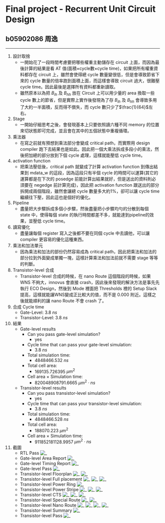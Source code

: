 # Final project - Recurrent Unit Circuit Design

## b05902086 周逸

---

1. 設計取捨
    * 一開始花了一段時間考慮要把哪些權重主動儲存在 circuit 上面，而因為最後計算的結果是看 AT 值(面積$\times$cycle數$\times$cycle time)，如果把所有權重資料都存在 circuit 上，雖然會使得總 cycle 數量變很低，但是會導致節省下來的 cycle 數量的倍率跑到面積上面，而這樣會導致 circuit 過大，很難壓 cycle time。因此最後是選擇所有資料都重新讀取。
    * 雖然原本以為把 $B_{ih}$ 及 $B_{hh}$ 放在 Circuit 上可以用少量的 area 換取一些 cycle 數上的節省，但是實際上實作後發現為了存 $B_{ih}$ 及 $B_{hh}$ 會導致多用了大約一半面積，反而得不償失，而 cycle 數只少了$\frac{1}{64}$左右。
2. Stage
    * 一開始仔細思考之後，會發現基本上只要依照讀六種不同 memory 的位置來切狀態即可完成，並且會在其中的五個狀態中重複循環。
3. 乘法器
    * 在寫之前就有預想到乘法部分會變成 critical path，而實際用 design compiler 跑下去結果也是如此。因此把一個大乘法拆成多段小的乘法，然後把加總的部分放到下個 cycle 處理，這樣就能壓低 cycle time。
4. activation function
    * 把乘法壓低後，critical path 就變成了計算 activation function 到傳出結果到 mdata_w 的這段，因為這段只有半個 cycle 的時間可以運算(其它的運算都是在下次的 posedge 前能計算出結果就好，但是送出的資料則必須要在 negedge 前計算完成)，因此把 activation function 跟送出的部分拆開成兩個階段，雖然會讓總 cycle 數量多大約1%，卻可以讓 cycle time 繼續往下壓，因此這也是個好的優化。
5. Pipeline
    * 盡量把大步驟拆成多個小步驟，然後盡量把小步驟均勻的分散到每個 state 中，使得每個 state 的執行時間都差不多，就能達到pipeline的效果，並壓低 cycle time。
6. 讀寫優化
    * 盡量讓每個 register 寫入之後都不要在同個 cycle 中去讀他，可以讓 compiler 更容易的優化這種東西。
7. 乘法和加法單元
    * 因為乘法和加法的部份仍然容易成為 critical path，因此把乘法和加法的部分拉到外面變成單獨一塊，這樣計算乘法和加法前就不需要 stage 等等的判斷。
8. Transistor-level 合成 
    * Transistor-level 合成的時候，在 nano Route 這個階段的時候，如果 WNS 不夠大，innovus 會直接 crash，因此後來發現的解決方法是事先先執行 ECO Design，然後到 Mode 裡面把 Thresholds 裡的 Setup Slack 提高，這樣就能讓WNS變成正比較大的值，而不是 0.000 附近。這樣之後就能順利的讓 nano Route 不會 crash 了。
9. 合成 Cycle time
    * Gate-Level: $3.8$ $ns$
    * Transistor-Level: $3.8$ $ns$
10. 結果
    * Gate-level results
        * Can you pass gate-level simulation?
            * yes
        * Cycle time that can pass your gate-level simulation:
            * $3.8$ $ns$ 
        * Total simulation time:
            * $4848466.532$ $ns$
        * Total cell area: 
            * $169135.726395$ $\mu{m^2}$
        * Cell area $\times$ Simulation time: 
            * $820048908791.6665$ $\mu{m^2}\cdot{ns}$
    * Transistor-level results
        * Can you pass transistor-level simulation?
            * yes
        * Cycle time that can pass your transistor-level simulation:
            * $3.8$ $ns$ 
        * Total simulation time:
            * $4848466.528$ $ns$
        * Total cell area: 
            * $188070.223$ $\mu{m^2}$
        * Cell area $\times$ Simulation time: 
            * $911852181128.9957$ $\mu{m^2}\cdot{ns}$
11. 截圖
    * RTL Pass
     ![_](imgs/註解%202020-06-18%20065409.png)
    * Gate-level Area Report
     ![_](imgs/註解%202020-06-18%20072457.png)
    * Gate-level Timing Report
     ![_](imgs/註解%202020-06-18%20072530.png)
    * Gate-level Pass
     ![_](imgs/註解%202020-06-18%20070207.png)
    * Transistor-level Floorplan
     ![_](imgs/註解%202020-06-18%20062548.png)
     ![_](imgs/註解%202020-06-18%20062616.png)
    * Transistor-level Full placement
     ![_](imgs/註解%202020-06-18%20063300.png)
     ![_](imgs/註解%202020-06-18%20063320.png)
     ![_](imgs/註解%202020-06-18%20063424.png)
    * Transistor-level Power Ring
     ![_](imgs/註解%202020-06-18%20063538.png)
    * Transistor-level Power Stripe
     ![_](imgs/註解%202020-06-18%20063627.png)
     ![_](imgs/註解%202020-06-18%20063716.png)
     ![_](imgs/註解%202020-06-18%20063740.png)
    * Transistor-level CTS
     ![_](imgs/註解%202020-06-18%20064246.png)
     ![_](imgs/註解%202020-06-18%20064314.png)
     ![_](imgs/註解%202020-06-18%20064339.png)
    * Transistor-level Special Route
     ![_](imgs/註解%202020-06-18%20064431.png)
     ![_](imgs/註解%202020-06-18%20064456.png)
    * Transistor-level Nano Route
     ![_](imgs/註解%202020-06-18%20064942.png)
     ![_](imgs/註解%202020-06-18%20073415.png)
     ![_](imgs/註解%202020-06-18%20065044.png)
     ![_](imgs/註解%202020-06-18%20065117.png)
    * Transistor-level Summary
     ![_](imgs/註解%202020-06-18%20072604.png)
    * Transistor-level Pass
     ![_](imgs/註解%202020-06-18%20065409.png)
